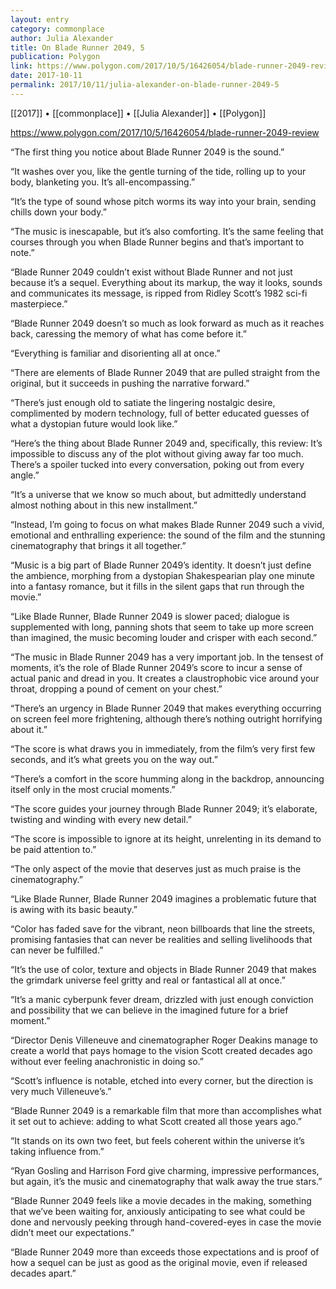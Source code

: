 ```yaml
---
layout: entry
category: commonplace
author: Julia Alexander
title: On Blade Runner 2049, 5
publication: Polygon
link: https://www.polygon.com/2017/10/5/16426054/blade-runner-2049-review
date: 2017-10-11
permalink: 2017/10/11/julia-alexander-on-blade-runner-2049-5
---
```


[[2017]] • [[commonplace]] • [[Julia Alexander]] • [[Polygon]] 

https://www.polygon.com/2017/10/5/16426054/blade-runner-2049-review

“The first thing you notice about Blade Runner 2049 is the sound.”

“It washes over you, like the gentle turning of the tide, rolling up to your body, blanketing you. It’s all-encompassing.”

“It’s the type of sound whose pitch worms its way into your brain, sending chills down your body.”

“The music is inescapable, but it’s also comforting. It’s the same feeling that courses through you when Blade Runner begins and that’s important to note.”

“Blade Runner 2049 couldn’t exist without Blade Runner and not just because it’s a sequel. Everything about its markup, the way it looks, sounds and communicates its message, is ripped from Ridley Scott’s 1982 sci-fi masterpiece.”

“Blade Runner 2049 doesn’t so much as look forward as much as it reaches back, caressing the memory of what has come before it.”

“Everything is familiar and disorienting all at once.”

“There are elements of Blade Runner 2049 that are pulled straight from the original, but it succeeds in pushing the narrative forward.”

“There’s just enough old to satiate the lingering nostalgic desire, complimented by modern technology, full of better educated guesses of what a dystopian future would look like.”

“Here’s the thing about Blade Runner 2049 and, specifically, this review: It’s impossible to discuss any of the plot without giving away far too much. There’s a spoiler tucked into every conversation, poking out from every angle.”

“It’s a universe that we know so much about, but admittedly understand almost nothing about in this new installment.”

“Instead, I’m going to focus on what makes Blade Runner 2049 such a vivid, emotional and enthralling experience: the sound of the film and the stunning cinematography that brings it all together.”

“Music is a big part of Blade Runner 2049’s identity. It doesn’t just define the ambience, morphing from a dystopian Shakespearian play one minute into a fantasy romance, but it fills in the silent gaps that run through the movie.”

“Like Blade Runner, Blade Runner 2049 is slower paced; dialogue is supplemented with long, panning shots that seem to take up more screen than imagined, the music becoming louder and crisper with each second.”

“The music in Blade Runner 2049 has a very important job. In the tensest of moments, it’s the role of Blade Runner 2049’s score to incur a sense of actual panic and dread in you. It creates a claustrophobic vice around your throat, dropping a pound of cement on your chest.”

“There’s an urgency in Blade Runner 2049 that makes everything occurring on screen feel more frightening, although there’s nothing outright horrifying about it.”

“The score is what draws you in immediately, from the film’s very first few seconds, and it’s what greets you on the way out.”

“There’s a comfort in the score humming along in the backdrop, announcing itself only in the most crucial moments.”

“The score guides your journey through Blade Runner 2049; it’s elaborate, twisting and winding with every new detail.”

“The score is impossible to ignore at its height, unrelenting in its demand to be paid attention to.”

“The only aspect of the movie that deserves just as much praise is the cinematography.”

“Like Blade Runner, Blade Runner 2049 imagines a problematic future that is awing with its basic beauty.”

“Color has faded save for the vibrant, neon billboards that line the streets, promising fantasies that can never be realities and selling livelihoods that can never be fulfilled.”

“It’s the use of color, texture and objects in Blade Runner 2049 that makes the grimdark universe feel gritty and real or fantastical all at once.”

“It’s a manic cyberpunk fever dream, drizzled with just enough conviction and possibility that we can believe in the imagined future for a brief moment.”

“Director Denis Villeneuve and cinematographer Roger Deakins manage to create a world that pays homage to the vision Scott created decades ago without ever feeling anachronistic in doing so.”

“Scott’s influence is notable, etched into every corner, but the direction is very much Villeneuve’s.”

“Blade Runner 2049 is a remarkable film that more than accomplishes what it set out to achieve: adding to what Scott created all those years ago.”

“It stands on its own two feet, but feels coherent within the universe it’s taking influence from.”

“Ryan Gosling and Harrison Ford give charming, impressive performances, but again, it’s the music and cinematography that walk away the true stars.”

“Blade Runner 2049 feels like a movie decades in the making, something that we’ve been waiting for, anxiously anticipating to see what could be done and nervously peeking through hand-covered-eyes in case the movie didn’t meet our expectations.”

“Blade Runner 2049 more than exceeds those expectations and is proof of how a sequel can be just as good as the original movie, even if released decades apart.”

